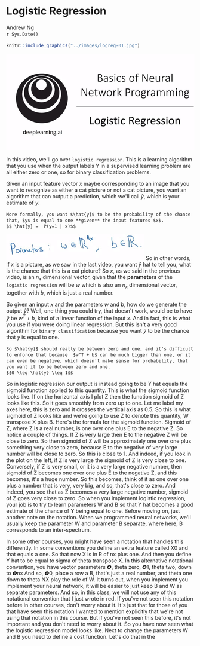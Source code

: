 # Logistic Regression
Andrew Ng  
`r Sys.Date()`  





```r
knitr::include_graphics("../images/logreg-01.jpg")
```

![A full width figure.](../images/logreg-01.jpg)


In this video, we'll go over `logistic regression`. This is a learning algorithm that you use when the output labels Y in a supervised learning problem are all either zero or one, so for binary classification problems. 


Given an input feature vector $x$ maybe corresponding to an image that you want to recognize as either a cat picture or not a cat picture, you want an algorithm that can output a prediction, which we'll call $\hat{y}$, which is your estimate of $y$.  

```marginfigure
More formally, you want $\hat{y}$ to be the probability of the chance that, $y$ is equal to one **given** the input features $x$.
$$ \hat{y} =  P(y=1 | x)$$
```

![Logistic Rgeression parameters](../images/logreg-03.jpg)
So in other words, if $x$ is a picture, as we saw in the last video, you want $\hat{y}$ hat to tell you, what is the chance that this is a cat picture? So $x$, as we said in the previous video, is an $n_x$ dimensional vector, given that the **parameters** of the `logistic regression` will be $w$ which is also an $n_x$ dimensional vector, together with $b$, which is just a real number. 


So given an input $x$ and the parameters $w$ and $b$, how do we generate the output $\hat{y}$? Well, one thing you could try, that doesn't work, would be to have $\hat{y}$ be $w^T + b$, kind of a linear function of the input $x$. And in fact, this is what you use if you were doing linear regression. But this isn't a very good algorithm for `binary classification` because you want $\hat{y}$ to be the chance that $y$ is equal to one. 


```marginfigure
So $\hat{y}$ should really be between zero and one, and it's difficult to enforce that because  $w^T + b$ can be much bigger than one, or it can even be negative, which doesn't make sense for probability, that you want it to be between zero and one. 
$$0 \leq \hat{y} \leq 1$$
```

So in logistic regression our output is instead going to be Y hat equals the sigmoid function applied to this quantity. This is what the sigmoid function looks like. If on the horizontal axis I plot Z then the function sigmoid of Z looks like this. So it goes smoothly from zero up to one. Let me label my axes here, this is zero and it crosses the vertical axis as 0.5. So this is what sigmoid of Z looks like and we're going to use Z to denote this quantity, W transpose X plus B. Here's the formula for the sigmoid function. Sigmoid of Z, where Z is a real number, is one over one plus E to the negative Z. So notice a couple of things. If Z is very large then E to the negative Z will be close to zero. So then sigmoid of Z will be approximately one over one plus something very close to zero, because E to the negative of very large number will be close to zero. So this is close to 1. And indeed, if you look in the plot on the left, if Z is very large the sigmoid of Z is very close to one. Conversely, if Z is very small, or it is a very large negative number, then sigmoid of Z becomes one over one plus E to the negative Z, and this becomes, it's a huge number. So this becomes, think of it as one over one plus a number that is very, very big, and so, that's close to zero. And indeed, you see that as Z becomes a very large negative number, sigmoid of Z goes very close to zero. So when you implement logistic regression, your job is to try to learn parameters W and B so that Y hat becomes a good estimate of the chance of Y being equal to one. Before moving on, just another note on the notation. When we programmed neural networks, we'll usually keep the parameter W and parameter B separate, where here, B corresponds to an inter-spectrum. 

In some other courses, you might have seen a notation that handles this differently. In some conventions you define an extra feature called X0 and that equals a one. So that now X is in R of nx plus one. And then you define Y hat to be equal to sigma of theta transpose X. In this alternative notational convention, you have vector parameters 𝞡, theta zero, 𝞡1, theta two, down to 𝞡nx And so, 𝞡0, place a row a B, that's just a real number, and theta one down to theta NX play the role of W. It turns out, when you implement you implement your neural network, it will be easier to just keep B and W as separate parameters. And so, in this class, we will not use any of this notational convention that I just wrote in red. If you've not seen this notation before in other courses, don't worry about it. It's just that for those of you that have seen this notation I wanted to mention explicitly that we're not using that notation in this course. But if you've not seen this before, it's not important and you don't need to worry about it. 
So you have now seen what the logistic regression model looks like. Next to change the parameters W and B you need to define a cost function. Let's do that in the
